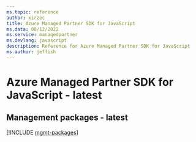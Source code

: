 ```yaml
---
ms.topic: reference
author: xirzec
title: Azure Managed Partner SDK for JavaScript
ms.data: 08/12/2022
ms.service: managedpartner
ms.devlang: javascript
description: Reference for Azure Managed Partner SDK for JavaScript
ms.author: jeffish
---
```

# Azure Managed Partner SDK for JavaScript - latest

## Management packages - latest
[!INCLUDE [mgmt-packages](managed-partner-mgmt-index.md)]